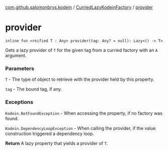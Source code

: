[com.github.salomonbrys.kodein](../index.md) / [CurriedLazyKodeinFactory](index.md) / [provider](.)

# provider

`inline fun <reified T : Any> provider(tag: Any? = null): Lazy<() -> T>`

Gets a lazy provider of `T` for the given tag from a curried factory with an `A` argument.

### Parameters

`T` - The type of object to retrieve with the provider held by this property.

`tag` - The bound tag, if any.

### Exceptions

`Kodein.NotFoundException` - When accessing the property, if no factory was found.

`Kodein.DependencyLoopException` - When calling the provider, if the value construction triggered a dependency loop.

**Return**
A lazy property that yields a provider of `T`.

